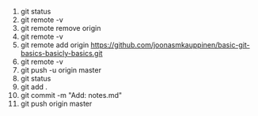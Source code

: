 1. git status
2. git remote -v
3. git remote remove origin
4. git remote -v
5. git remote add origin https://github.com/joonasmkauppinen/basic-git-basics-basicly-basics.git
6. git remote -v
7. git push -u origin master
8. git status
9. git add .
10. git commit -m "Add: notes.md"
11. git push origin master
